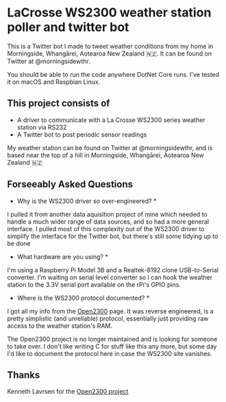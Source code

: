 # LaCrosse WS2300 weather station poller and twitter bot

This is a Twitter bot I made to tweet weather conditions from my home in Morningside, Whangārei,
Aotearoa New Zealand 🇳🇿. It can be found on Twitter at @morningsidewthr.

You should be able to run the code anywhere DotNet Core runs. I've tested it on macOS and Raspbian Linux.

## This project consists of

* A driver to communicate with a La Crosse WS2300 series weather station via RS232
* A Twitter bot to post periodic sensor readings

My weather station can be found on Twitter at @morningsidewthr, and is based near the top of a hill in Morningside, Whangārei,
Aotearoa New Zealand 🇳🇿

## Forseeably Asked Questions

* Why is the WS2300 driver so over-engineered? *

I pulled it from another data aquisition project of mine which needed to handle a much wider range of data sources, and so had a
more general interface. I pulled most of this complexity out of the WS2300 driver to simplify the interface for the Twitter bot,
but there's still some tidying up to be done

* What hardware are you using? *

I'm using a Raspberry Pi Model 3B and a Realtek-8192 clone USB-to-Serial converter. I'm waiting on serial level converter so I can
hook the weather station to the 3.3V serial port available on the rPi's GPIO pins.

* Where is the WS2300 protocol documented? *

I got all my info from the [Open2300](https://www.lavrsen.dk/foswiki/bin/view/Open2300/OpenWSAPI) page. It was reverse engineered,
is a pretty simplistic (and unreliable) protocol, essentially just providing raw access to the weather station's RAM.

The Open2300 project is no longer maintained and is looking for someone to take over. I don't like writing C for stuff like this
any more, but some day I'd like to document the protocol here in case the WS2300 site vanishes.

## Thanks

Kenneth Lavrsen for the [Open2300 project](https://www.lavrsen.dk/foswiki/bin/view/Open2300/OpenWSAPI)
